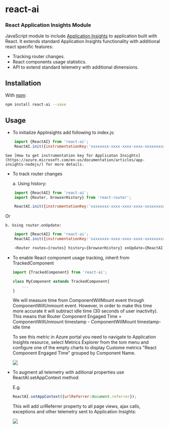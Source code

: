 # react-ai
### React Application Insights Module
JavaScript module to include [Application Insights](https://github.com/Microsoft/ApplicationInsights-JS/blob/master/API-reference.md) to application built with React.
It extends standard Application Insights functionality with additional react specific features:
* Tracking router changes.
* React components usage statistics.
* API to extend standard telemetry with additional dimensions.

## Installation

With [npm](https://www.npmjs.com/):
```bash
npm install react-ai --save
```

## Usage

* To initialize AppInsights add following to index.js:

```javascript
    import {ReactAI} from 'react-ai';
    ReactAI.init({instrumentationKey:'xxxxxxxx-xxxx-xxxx-xxxx-xxxxxxxxxxxxx'});
```

    See [How to get instrumentation key for Applicaton Insights](https://azure.microsoft.com/en-us/documentation/articles/app-insights-nodejs/) for more details.

* To track router changes

    a. Using history:

```javascript
    import {ReactAI} from 'react-ai';
    import {Router, browserHistory} from 'react-router';

    ReactAI.init({instrumentationKey:'xxxxxxxx-xxxx-xxxx-xxxx-xxxxxxxxxxxxx'}, browserHistory);
```

Or

    b. Using router.onUpdate:
```javascript
    import {ReactAI} from 'react-ai';
    ReactAI.init({instrumentationKey:'xxxxxxxx-xxxx-xxxx-xxxx-xxxxxxxxxxxxx'});

    <Router routes={routes} history={browserHistory} onUpdate={ReactAI.trackRouterChange}/>
```


* To enable React component usage tracking, inherit from TrackedComponent  

	```javascript
    import {TrackedComponent} from 'react-ai';

    class MyComponent extends TrackedComponent{
        ...
    }
	```

    We will measure time from ComponentWillMount event through ComponentWillUnmount event. However, in order to make this time more accurate it will subtract idle time (30 seconds of user inactivity). 
    This means that Router Component Engaged Time = ComponentWillUnmount timestamp - ComponentWillMount timestamp- idle time  

    To see this metric in Azure portal you need to navigate to Application Insights resource, select Metrics Explorer from the tom menu and configure one of the empty charts to display Custome metrics "React Component Engaged Time" grouped by Component Name.

    <img src="https://cloud.githubusercontent.com/assets/3801171/18721652/43d6a092-7fe6-11e6-9d76-ca6280f3e36e.png"/>

* To augment all telemetry with aditional properties use ReactAI.setAppContext method:

    E.g. 
    ```javascript
    ReactAI.setAppContext({urlReferrer:document.referrer});
    ```

    This will add urlReferrer property to all page views, ajax calls, exceptions and other telemetry sent to Application Insights:

    <img src ="https://cloud.githubusercontent.com/assets/3801171/18721651/43c4861e-7fe6-11e6-8541-3614111acc8f.png"/>






